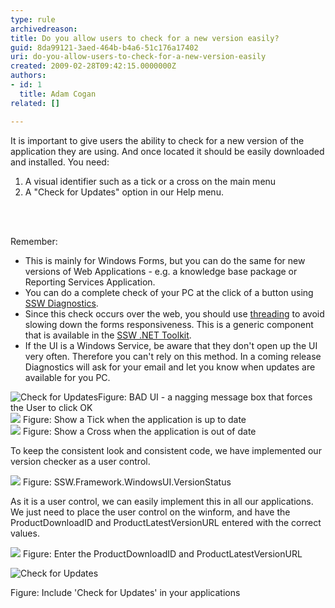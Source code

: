 ```yaml
---
type: rule
archivedreason: 
title: Do you allow users to check for a new version easily?
guid: 8da99121-3aed-464b-b4a6-51c176a17402
uri: do-you-allow-users-to-check-for-a-new-version-easily
created: 2009-02-28T09:42:15.0000000Z
authors:
- id: 1
  title: Adam Cogan
related: []

---
```




  <p>It is important to give users the ability to check for a new version of the application they are using. And once located it should be easily downloaded and installed.&#160;You need&#58;&#160;</p>
<ol>
    <li>A visual identifier such as&#160;a tick or a cross on the main menu </li>
    <li>A&#160;&quot;Check for Updates&quot; option in our Help menu. </li>
</ol>

<br><excerpt class='endintro'></excerpt><br>

  <p>Remember&#58; </p>
<ul>
    <li>This is mainly for Windows Forms, but you can do the same for new versions of Web Applications - e.g. a knowledge base package or Reporting Services Application. </li>
    <li>You can do a complete check of your PC at the click of a button using <a href="http&#58;//www.ssw.com.au/ssw/Diagnostics/Default.aspx">SSW Diagnostics</a>. </li>
    <li>Since this check occurs over the web, you should use <a href="http&#58;//www.ssw.com.au/ssw/Standards/Rules/RulesToBetterWindowsForms.aspx#GuiThreading">threading</a> to avoid slowing down the forms responsiveness. This is a generic component that is available in the <a href="http&#58;//www.ssw.com.au/ssw/NETToolkit/Default.aspx">SSW .NET Toolkit</a>. </li>
    <li>If the UI is a Windows Service, be aware that they don't open up the UI very often. Therefore you can't rely on this method. In a coming release Diagnostics will ask for your email and let you know when updates are available for you PC. </li>
</ul>
<img class="ms-rteCustom-ImageArea" style="border&#58;0px solid;" alt="Check for Updates" src="/PublishingImages/MSN.gif" border="0" /><span class="ms-rteCustom-FigureBad">Figure&#58; BAD UI - a nagging message box that forces the User to click OK </span><br>
<img style="border&#58;0px solid;" alt=" " src="/PublishingImages/GoodUI.gif" border="0" /> <span class="ms-rteCustom-FigureGood">Figure&#58; Show a Tick when the application is up to date </span><br>
<img class="ms-rteCustom-ImageArea" alt=" " src="/PublishingImages/BadUI.gif" border="0" /> <span class="ms-rteCustom-FigureGood">Figure&#58; Show a Cross when the application is out of date</span> <br>
<p>To keep the consistent look and consistent code, we have implemented our version checker as a user control.</p>
<img class="ms-rteCustom-ImageArea" style="border&#58;0px solid;" alt=" " src="/PublishingImages/VersionStatusControl.gif" border="0" /> <font class="ms-rteCustom-FigureNormal">Figure&#58; SSW.Framework.WindowsUI.VersionStatus </font>
<p>As it is a user control, we can easily implement this in all our applications. We just need to place the user control on the winform, and have the ProductDownloadID and ProductLatestVersionURL entered with the correct values.</p>
<img style="border&#58;0px solid;" alt=" " src="/PublishingImages/VersionStatusProperties.gif" border="0" /> <font class="ms-rteCustom-FigureNormal">Figure&#58; Enter the ProductDownloadID and ProductLatestVersionURL&#160;&#160; </font>
<p><img class="ms-rteCustom-ImageArea" style="border&#58;0px solid;" alt="Check for Updates" src="/PublishingImages/CheckForUpdate.gif" border="0" /></p>
<font class="ms-rteCustom-FigureGood">Figure&#58; Include 'Check for Updates' in your applications </font>



